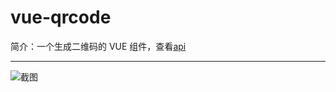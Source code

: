 # vue-qrcode

简介：一个生成二维码的 VUE 组件，查看[api](https://github.com/fengyuanchen/vue-qrcode)

---

![截图](https://531431988.github.io/vue-component-library/components/vue-qrcode/thumbnail.png)
